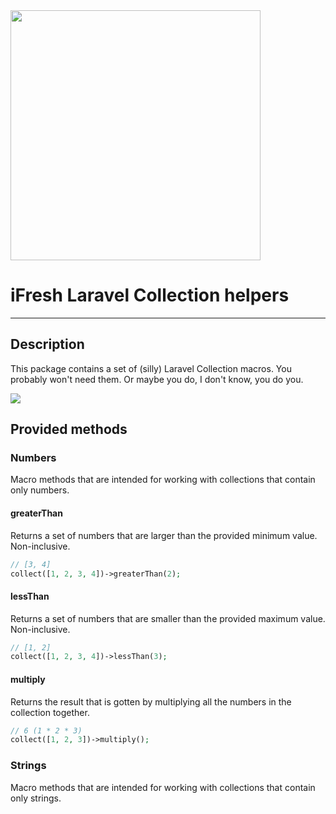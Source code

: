 <a href="https://ifresh.nl" target="_blank">
<img src="https://ifresh.nl/app/themes/ifresh/dist/images/logo.svg" width="400">
</a>

# iFresh Laravel Collection helpers
- --

## Description
This package contains a set of (silly) Laravel Collection macros. You probably won't need them. 
Or maybe you do, I don't know, you do you.

<img src="https://preview.redd.it/klb6rlh9lm871.jpg?auto=webp&s=e346e57ccaec7f7b6962b019e63fd1aa0b2d3e65">

## Provided methods

### Numbers
Macro methods that are intended for working with collections that contain only numbers.

#### greaterThan
Returns a set of numbers that are larger than the provided minimum value. Non-inclusive.
```php
// [3, 4]
collect([1, 2, 3, 4])->greaterThan(2); 
```

#### lessThan
Returns a set of numbers that are smaller than the provided maximum value. Non-inclusive.
```php
// [1, 2]
collect([1, 2, 3, 4])->lessThan(3); 
```

#### multiply
Returns the result that is gotten by multiplying all the numbers in the collection together.
```php
// 6 (1 * 2 * 3)
collect([1, 2, 3])->multiply();
```

### Strings
Macro methods that are intended for working with collections that contain only strings.
```php
```